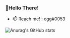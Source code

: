 ### 👋Hello There!
- 📫 Reach me! : egg#0053

![Anurag's GitHub stats](https://github-readme-stats.vercel.app/api?username=rem0vegg&show_icons=false&theme=dracula)



<!--
**rem0vegg/rem0vegg** is a ✨ _special_ ✨ repository because its `README.md` (this file) appears on your GitHub profile.

Here are some ideas to get you started:

- 🔭 I’m currently working on ...
- 🌱 I’m currently learning ...
- 👯 I’m looking to collaborate on ...
- 🤔 I’m looking for help with ...
- 💬 Ask me about ...
- 📫 How to reach me: ...
- 😄 Pronouns: ...
- ⚡ Fun fact: ...
-->
